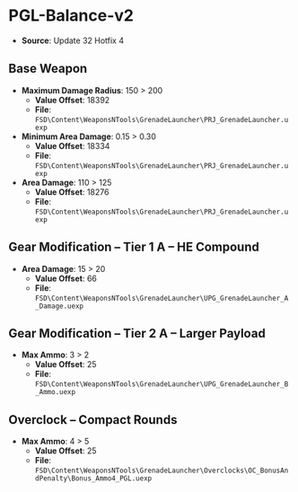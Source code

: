 # PGL-Balance-v2
* **Source**: Update 32 Hotfix 4

## Base Weapon
* **Maximum Damage Radius**: 150 > 200
  * **Value Offset**: 18392
  * **File**: `FSD\Content\WeaponsNTools\GrenadeLauncher\PRJ_GrenadeLauncher.uexp`
* **Minimum Area Damage**: 0.15 > 0.30
  * **Value Offset**: 18334
  * **File**: `FSD\Content\WeaponsNTools\GrenadeLauncher\PRJ_GrenadeLauncher.uexp`
* **Area Damage**: 110 > 125
  * **Value Offset**: 18276
  * **File**: `FSD\Content\WeaponsNTools\GrenadeLauncher\PRJ_GrenadeLauncher.uexp`

## Gear Modification – Tier 1 A – HE Compound
* **Area Damage**: 15 > 20
  * **Value Offset**: 66
  * **File**: `FSD\Content\WeaponsNTools\GrenadeLauncher\UPG_GrenadeLauncher_A_Damage.uexp`

## Gear Modification – Tier 2 A – Larger Payload
* **Max Ammo**: 3 > 2
  * **Value Offset**: 25
  * **File**: `FSD\Content\WeaponsNTools\GrenadeLauncher\UPG_GrenadeLauncher_B_Ammo.uexp`

## Overclock – Compact Rounds
* **Max Ammo**: 4 > 5
  * **Value Offset**: 25
  * **File**: `FSD\Content\WeaponsNTools\GrenadeLauncher\Overclocks\OC_BonusAndPenalty\Bonus_Ammo4_PGL.uexp`

